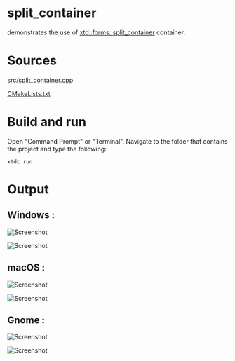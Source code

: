 # split_container

demonstrates the use of [xtd::forms::split_container](../../../src/xtd_forms/include/xtd/forms/split_container.hpp) container.

# Sources

[src/split_container.cpp](src/split_container.cpp)

[CMakeLists.txt](CMakeLists.txt)

# Build and run

Open "Command Prompt" or "Terminal". Navigate to the folder that contains the project and type the following:

```shell
xtdc run
```

# Output

## Windows :

![Screenshot](../../../docs/pictures/examples/split_container_w.png)

![Screenshot](../../../docs/pictures/examples/split_container_wd.png)

## macOS :

![Screenshot](../../../docs/pictures/examples/split_container_m.png)

![Screenshot](../../../docs/pictures/examples/split_container_md.png)

## Gnome :

![Screenshot](../../../docs/pictures/examples/split_container_g.png)

![Screenshot](../../../docs/pictures/examples/split_container_gd.png)
